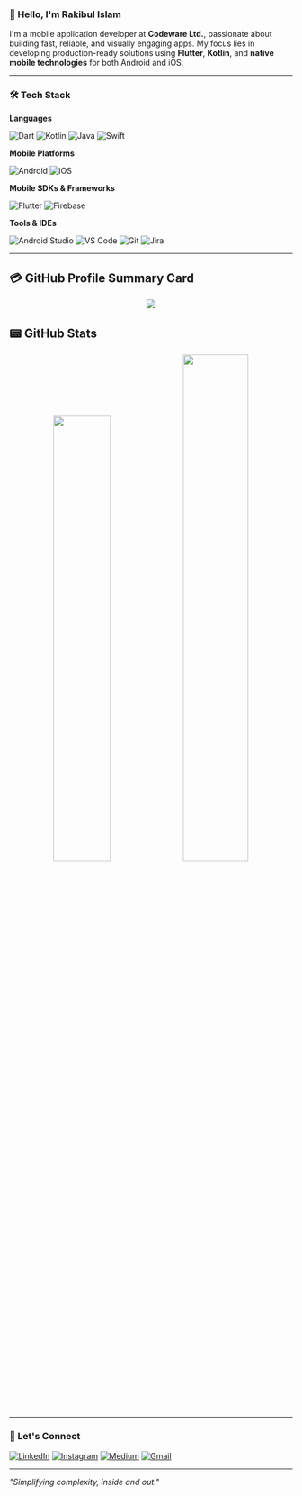 ### 👋 Hello, I'm Rakibul Islam

I'm a mobile application developer at **Codeware Ltd.**, passionate about building fast, reliable, and visually engaging apps. My focus lies in developing production-ready solutions using **Flutter**, **Kotlin**, and **native mobile technologies** for both Android and iOS.

---

### 🛠️ Tech Stack

**Languages**

![Dart](https://img.shields.io/badge/-Dart-0175C2?style=flat-square&logo=dart&logoColor=white)
![Kotlin](https://img.shields.io/badge/-Kotlin-7F52FF?style=flat-square&logo=kotlin&logoColor=white)
![Java](https://img.shields.io/badge/-Java-007396?style=flat-square&logo=java&logoColor=white)
![Swift](https://img.shields.io/badge/-Swift-FA7343?style=flat-square&logo=swift&logoColor=white)

**Mobile Platforms**

![Android](https://img.shields.io/badge/-Android-3DDC84?style=flat-square&logo=android&logoColor=white)
![iOS](https://img.shields.io/badge/-iOS-black?style=flat-square&logo=apple&logoColor=white)

**Mobile SDKs & Frameworks**

![Flutter](https://img.shields.io/badge/-Flutter-02569B?style=flat-square&logo=flutter&logoColor=white)
![Firebase](https://img.shields.io/badge/-Firebase-FFCA28?style=flat-square&logo=firebase&logoColor=black)

**Tools & IDEs**

![Android Studio](https://img.shields.io/badge/-Android%20Studio-1DA1F2?style=flat-square&logo=android-studio&logoColor=white)
![VS Code](https://img.shields.io/badge/-VS%20Code-007ACC?style=flat-square&logo=visual-studio-code&logoColor=white)
![Git](https://img.shields.io/badge/-Git-F05032?style=flat-square&logo=git&logoColor=white)
![Jira](https://img.shields.io/badge/-Jira-0052CC?style=flat-square&logo=jira&logoColor=white)

---

## 💳 GitHub Profile Summary Card

<p align="center">
  <img src="http://github-profile-summary-cards.vercel.app/api/cards/profile-details?username=Rakibul25&theme=apprentice" />
</p>

## 📟 GitHub Stats

<p align="center">
  <img width="45%" src="https://github-readme-stats.vercel.app/api?username=Rakibul25&show_icons=true&theme=apprentice&count_private=true" />
  <img width="48%" src="https://github-readme-streak-stats.herokuapp.com/?user=Rakibul25&theme=apprentice" />
</p>

---


### 🤝 Let's Connect

[![LinkedIn](https://img.shields.io/badge/-LinkedIn-blue?style=flat-square&logo=linkedin&logoColor=white)](https://www.linkedin.com/in/rakibul-islam-9078b1187/)
[![Instagram](https://img.shields.io/badge/-Instagram-black?style=flat-square&logo=instagram&logoColor=#E4405F)](https://www.instagram.com/rakib.dev/)
[![Medium](https://img.shields.io/badge/-Medium-000000?style=flat-square&logo=medium&logoColor=white)](https://medium.com/@rakibul25.dev)
[![Gmail](https://img.shields.io/badge/-Email-D14836?style=flat-square&logo=gmail&logoColor=white)](mailto:mdrakib.mri93@gmail.com)

---

_"Simplifying complexity, inside and out."_
